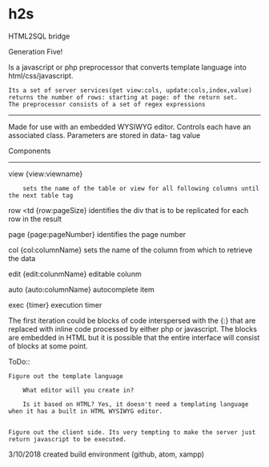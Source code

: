 # h2s
HTML2SQL bridge

Generation Five!

Is a javascript or php preprocessor that converts template language into html/css/javascript.

	Its a set of server services(get view:cols, update:cols,index,value)
	returns the number of rows: starting at page: of the return set.
	The preprocessor consists of a set of regex expressions

----

Made for use with an embedded WYSIWYG editor. Controls each have an associated class. Parameters are stored in data- tag value

Components
------- -------------------------------

view	{view:viewname}

		sets the name of the table or view for all following columns until the next table tag

row		<td {row:pageSize}
		identifies the div that is to be replicated for each row in the result 

page   	{page:pageNumber}
		identifies the page number

col		{col:columnName}
		sets the name of the column from which to retrieve the data
		
edit	{edit:colunmName}
		editable colunm

auto	{auto:columnName}
		autocomplete item
		
exec	{timer} execution timer



The first iteration could be blocks of code interspersed with the {:} that are replaced with inline code processed by either php or javascript.
The blocks are embedded in HTML but it is possible that the entire interface will consist of blocks at some point. 


	
	
	
ToDo::

	Figure out the template language
	
		What editor will you create in?
		
		Is it based on HTML? Yes, it doesn't need a templating language when it has a built in HTML WYSIWYG editor.
		
	
	Figure out the client side. Its very tempting to make the server just return javascript to be executed.

	

3/10/2018 created build environment (github, atom, xampp)

